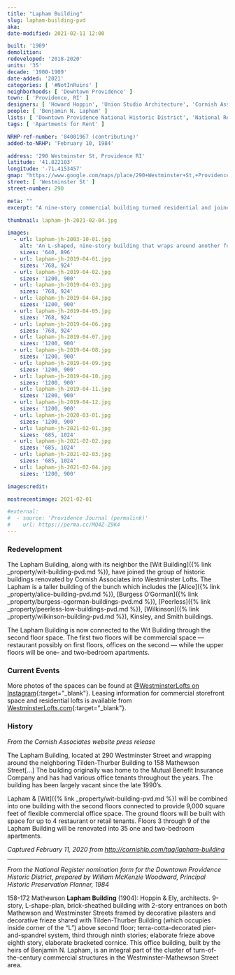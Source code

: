```yaml
---
title: "Lapham Building"
slug: lapham-building-pvd
aka:
date-modified: 2021-02-11 12:00

built: '1909'
demolition: 
redeveloped: '2018-2020'
units: '35'
decade: '1900-1909'
date-added: '2021'
categories: [ '#NotInRuins' ]
neighborhoods: [ 'Downtown Providence' ]
town: [ 'Providence, RI' ]
designers: [ 'Howard Hoppin', 'Union Studio Architecture', 'Cornish Associates' ]
people: [ 'Benjamin N. Lapham' ]
lists: [ 'Downtown Providence National Historic District', 'National Register of Historic Places' ]
tags: [ 'Apartments for Rent' ]

NRHP-ref-number: '84001967 (contributing)'
added-to-NRHP: 'February 10, 1984'

address: '290 Westminster St, Providence RI'
latitude: '41.822103'
longitude: '-71.4153457'
gmap: "https://www.google.com/maps/place/290+Westminster+St,+Providence,+RI+02903/@41.822103,-71.4153457,17z/data=!3m1!4b1!4m5!3m4!1s0x89e4451376687d5f:0xd243a7c2361685f6!8m2!3d41.822099!4d-71.413157"
street: [ 'Westminster St' ]
street-number: 290

meta: ""
excerpt: "A nine-story commercial building turned residential and joined the ranks of its neightbors in the collective called “Westminster Lofts”"

thumbnail: lapham-jh-2021-02-04.jpg

images:
  - url: lapham-jh-2003-10-01.jpg
    alt: 'An L-shaped, nine-story building that wraps around another four-story building. The first two floors on both steer-fronts feature decorative pilasters and decorative friezes. The building is five bays wide, with the center three windows together in a grouping and outside windows in their own group. Decorative terra cotta and elaborate cornice work as well.'
    sizes: '640, 896'
  - url: lapham-jh-2019-04-01.jpg
    sizes: '768, 924'
  - url: lapham-jh-2019-04-02.jpg
    sizes: '1200, 900'
  - url: lapham-jh-2019-04-03.jpg
    sizes: '768, 924'
  - url: lapham-jh-2019-04-04.jpg
    sizes: '1200, 900'
  - url: lapham-jh-2019-04-05.jpg
    sizes: '768, 924'
  - url: lapham-jh-2019-04-06.jpg
    sizes: '768, 924'
  - url: lapham-jh-2019-04-07.jpg
    sizes: '1200, 900'
  - url: lapham-jh-2019-04-08.jpg
    sizes: '1200, 900'
  - url: lapham-jh-2019-04-09.jpg
    sizes: '1200, 900'
  - url: lapham-jh-2019-04-10.jpg
    sizes: '1200, 900'
  - url: lapham-jh-2019-04-11.jpg
    sizes: '1200, 900'
  - url: lapham-jh-2019-04-12.jpg
    sizes: '1200, 900'
  - url: lapham-jh-2020-03-01.jpg
    sizes: '1200, 900'
  - url: lapham-jh-2021-02-01.jpg
    sizes: '685, 1024'
  - url: lapham-jh-2021-02-02.jpg
    sizes: '685, 1024'
  - url: lapham-jh-2021-02-03.jpg
    sizes: '685, 1024'
  - url: lapham-jh-2021-02-04.jpg
    sizes: '1200, 900'

imagescredit:

mostrecentimage: 2021-02-01

#external:
#  - source: 'Providence Journal (permalink)'
#    url: https://perma.cc/MQ4Z-Z9K4
---
```


### Redevelopment

The Lapham Building, along with its neighbor the [Wit Building]({% link _property/wit-building-pvd.md %}), have joined the group of historic buildings renovated by Cornish Associates into Westminster Lofts. The Lapham is a taller building of the bunch which includes the [Alice]({% link _property/alice-building-pvd.md %}), [Burgess O’Gorman]({% link _property/burgess-ogorman-buildings-pvd.md %}), [Peerless]({% link _property/peerless-low-buildings-pvd.md %}), [Wilkinson]({% link _property/wilkinson-building-pvd.md %}), Kinsley, and Smith buildings. 

The Lapham Building is now connected to the Wit Building through the second floor space. The first two floors will be commercial space — restaurant possibly on first floors, offices on the second — while the upper floors will be one- and two-bedroom apartments. 


### Current Events

More photos of the spaces can be found at [@WestminsterLofts on Instagram](//www.instagram.com/westminsterlofts/){:target="_blank"}. Leasing information for commercial storefront space and residential lofts is available from [WestminsterLofts.com](//westminsterlofts.com){:target="_blank"}.


### History

_From the Cornish Associates website press release_

The Lapham Building, located at 290 Westminster Street and wrapping around the neighboring Tilden-Thurber Building to 158 Mathewson Street[…] The building originally was home to the Mutual Benefit Insurance Company and has had various office tenants throughout the years. The building has been largely vacant since the late 1990’s.

Lapham & [Wit]({% link _property/wit-building-pvd.md %}) will be combined into one building with the second floors connected to provide 9,000 square feet of flexible commercial office space. The ground floors will be built with space for up to 4 restaurant or retail tenants. Floors 3 through 9 of the Lapham Building will be renovated into 35 one and two-bedroom apartments. 

_Captured February 11, 2020 from http://cornishlp.com/tag/lapham-building_

***

_From the National Register nomination form for the Downtown Providence Historic District, prepared by William McKenzie Woodward, Principal Historic Preservation Planner, 1984_

158-172 Mathewson **Lapham Building** (1904): Hoppin & Ely, architects. 9-story, L-shape-plan, brick-sheathed building with 2-story entrances on both Mathewson and Westminster Streets framed by decorative pilasters and decorative frieze shared with Tilden-Thurber Building (which occupies inside corner of the “L”) above second floor; terra-cotta-decorated pier-and-spandrel system, third through ninth stories; elaborate frieze above eighth story, elaborate bracketed cornice. This office building, built by the heirs of Benjamin N. Lapham, is an integral part of the cluster of turn-of-the-century commercial structures in the Westminster-Mathewson Street area. 
